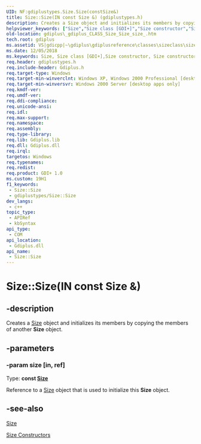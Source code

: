 ```yaml
---
UID: NF:gdiplustypes.Size.Size(constSize&)
title: Size::Size(IN const Size &) (gdiplustypes.h)
description: Creates a Size object and initializes its members by copying the members of another Size object.
helpviewer_keywords: ["Size","Size class [GDI+]","Size constructor","Size constructor [GDI+]","Size constructor [GDI+]","Size class","Size.Size","Size.Size(IN const Size &)","Size.Size(const Size&)","Size::Size","Size::Size(IN const Size &)","_gdiplus_CLASS_Size_Size_size_","gdiplus._gdiplus_CLASS_Size_Size_size_"]
old-location: gdiplus\_gdiplus_CLASS_Size_Size_size_.htm
tech.root: gdiplus
ms.assetid: VS|gdicpp|~\gdiplus\gdiplusreference\classes\sizeclass\sizeconstructors\size_99size.htm
ms.date: 12/05/2018
ms.keywords: Size, Size class [GDI+],Size constructor, Size constructor [GDI+], Size constructor [GDI+],Size class, Size.Size, Size.Size(IN const Size &), Size.Size(const Size&), Size::Size, Size::Size(IN const Size &), _gdiplus_CLASS_Size_Size_size_, gdiplus._gdiplus_CLASS_Size_Size_size_
req.header: gdiplustypes.h
req.include-header: Gdiplus.h
req.target-type: Windows
req.target-min-winverclnt: Windows XP, Windows 2000 Professional [desktop apps only]
req.target-min-winversvr: Windows 2000 Server [desktop apps only]
req.kmdf-ver: 
req.umdf-ver: 
req.ddi-compliance: 
req.unicode-ansi: 
req.idl: 
req.max-support: 
req.namespace: 
req.assembly: 
req.type-library: 
req.lib: Gdiplus.lib
req.dll: Gdiplus.dll
req.irql: 
targetos: Windows
req.typenames: 
req.redist: 
req.product: GDI+ 1.0
ms.custom: 19H1
f1_keywords:
 - Size::Size
 - gdiplustypes/Size::Size
dev_langs:
 - c++
topic_type:
 - APIRef
 - kbSyntax
api_type:
 - COM
api_location:
 - Gdiplus.dll
api_name:
 - Size::Size
---
```


# Size::Size(IN const Size &)


## -description

Creates a <a href="/windows/desktop/api/gdiplustypes/nl-gdiplustypes-size">Size</a> object and initializes its members by copying the members of another <b>Size</b> object.

## -parameters

### -param size [in, ref]

Type: <b>const <a href="/windows/desktop/api/gdiplustypes/nl-gdiplustypes-size">Size</a></b>

Reference to a <a href="/windows/desktop/api/gdiplustypes/nl-gdiplustypes-size">Size</a> object that is used to initialize this <b>Size</b> object.

## -see-also

<a href="/windows/desktop/api/gdiplustypes/nl-gdiplustypes-size">Size</a>



<a href="/windows/desktop/gdiplus/-gdiplus-class-size-constructors">Size Constructors</a>

